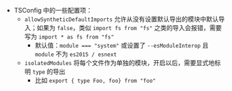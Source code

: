 - TSConfig 中的一些配置项：
	- `allowSyntheticDefaultImports` 允许从没有设置默认导出的模块中默认导入；如果为 `false`，类似 `import fs from "fs"` 之类的导入会报错，需要写为 `import * as fs from "fs"`
		- 默认值：`module === "system"` 或设置了 `--esModuleInterop` 且 `module` 不为 `es2015 / esnext`
	- `isolatedModules` 将每个文件作为单独的模块，开启以后，需要显式地标明 `type` 的导出
		- 比如 `export { type Foo, foo} from "foo"`